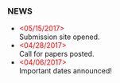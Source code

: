 ### NEWS
- <span style="color:red;">&lt;05/15/2017&gt;</span> <br> Submission site opened.
- <span style="color:red;">&lt;04/28/2017&gt;</span> <br> Call for papers posted.
- <span style="color:red;">&lt;04/06/2017&gt;</span> <br> Important dates announced!
